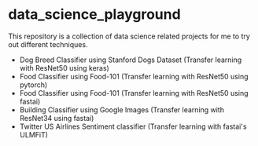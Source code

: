 # data_science_playground

This repository is a collection of data science related projects for me to try out different techniques.

- Dog Breed Classifier using Stanford Dogs Dataset (Transfer learning with ResNet50 using keras)
- Food Classifier using Food-101 (Transfer learning with ResNet50 using pytorch)
- Food Classifier using Food-101 (Transfer learning with ResNet50 using fastai)
- Building Classifier using Google Images (Transfer learning with ResNet34 using fastai)
- Twitter US Airlines Sentiment classifier (Transfer learning with fastai's ULMFiT)
